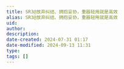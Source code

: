 ```yaml
---
title: SR3@放弃纠结、拥抱妥协，重器轻用就是高效
alias: SR3@放弃纠结、拥抱妥协，重器轻用就是高效
uid: 
author: 
description: 
date-created: 2024-07-31 01:17
date-modified: 2024-09-13 11:31
type: 
tags: []
---
```

